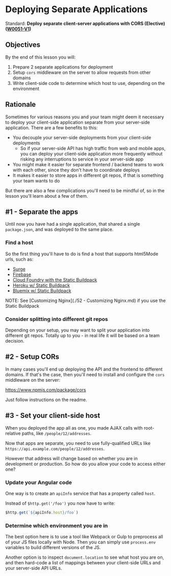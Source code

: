# Deploying Separate Applications

Standard: **Deploy separate client-server applications with CORS (Elective) (<a href="#">W0051-V1</a>)**

## Objectives

By the end of this lesson you will:

1. Prepare 2 separate applications for deployment
1. Setup `cors` middleware on the server to allow requests from other domains
1. Write client-side code to determine which host to use, depending on the environment

## Rationale

Sometimes for various reasons you and your team might deem it necessary to deploy your client-side application separate from your server-side application.  There are a few benefits to this:

- You decouple your server-side deployments from your client-side deployments
  - So if your server-side API has high traffic from web and mobile apps, you can deploy your client-side application more frequently without risking any interruptions to service in your server-side app
- You might make it easier for separate frontend / backend teams to work with each other, since they don't have to coordinate deploys
- It makes it easier to store apps in different git repos, if that is something your team wants to do

But there are also a few complications you'll need to be mindful of, so in the lesson you'll learn about a few of them.

## #1 - Separate the apps

Until now you have had a single application, that shared a single `package.json`, and was deployed to the same place.

### Find a host

So the first thing you'll have to do is find a host that supports html5Mode urls, such as:

- [Surge](https://surge.sh/)
- [Firebase](https://firebase.google.com/)
- [Cloud Foundry with the Static Buildpack](https://github.com/cloudfoundry/staticfile-buildpack)
- [Heroku w/ Static Buildpack](https://github.com/heroku/heroku-buildpack-static)
- [Bluemix w/ Static Buildpack](https://www.ibm.com/blogs/bluemix/2014/08/deploying-static-web-sites/)

NOTE: See [Customizing Nginx](./52 - Customizing Nginx.md) if you use the Static Buildpack

### Consider splitting into different git repos

Depending on your setup, you may want to split your application into different git repos.  Totally up to you - in real life it will be based on a team decision.

## #2 - Setup CORs

In many cases you'll end up deploying the API and the frontend to different domains.  If that's the case, then you'll need to install and configure the `cors` middleware on the server:

https://www.npmjs.com/package/cors

Just follow instructions on the readme.

## #3 - Set your client-side host

When you deployed the app all as one, you made AJAX calls with root-relative paths, like `/people/12/addresses`.

Now that apps are separate, you need to use fully-qualified URLs like `https://api.example.com/people/12/addresses`.

However that address will change based on whether you are in development or production.  So how do you allow your code to access either one?

### Update your Angular code

One way is to create an `apiInfo` service that has a property called `host`.

Instead of `$http.get('/foo')` you now have to write:

```js
$http.get(`${apiInfo.host}/foo`)
```

### Determine which environment you are in

The best option here is to use a tool like Webpack or Gulp to preprocess all of your JS files locally with Node.  Then you can simply use `process.env` variables to build different versions of the JS.

Another option is to inspect `document.location` to see what host you are on, and then hard-code a list of mappings between your client-side URLs and your server-side API URLs.
